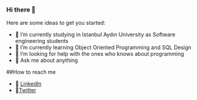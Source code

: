 ### Hi there 👋


Here are some ideas to get you started:

- 🔭 I’m currently studying in Istanbul Aydın University as Software engineering students
- 🌱 I’m currently learning Object Oriented Programming and SQL Design
- 🤔 I’m looking for help with the ones who knows about programming
- 💬 Ask me about anything

##How to reach me

- 📡 [Linkedln](https://www.linkedin.com/in/burakkepuc/)
- 📡[Twitter](https://twitter.com/cokdegisigim)
